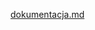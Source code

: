 [dokumentacja.md](https://github.com/igxsz/symulator-maszyny-touringa/files/8878004/dokumentacja.md)
